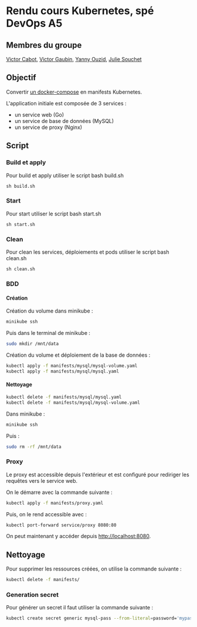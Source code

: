 # Rendu cours Kubernetes, spé DevOps A5

## Membres du groupe
[Victor Cabot](https://github.com/Denporty), [Victor Gaubin](https://github.com/victorgbn), [Yanny Ouzid](https://github.com/YannyOuzid), [Julie Souchet](https://github.com/SouchetJulie)

## Objectif
Convertir [un docker-compose](https://github.com/docker/awesome-compose/tree/master/nginx-golang-mysql) en manifests Kubernetes.

L'application initiale est composée de 3 services :
- un service web (Go)
- un service de base de données (MySQL)
- un service de proxy (Nginx)

## Script

### Build et apply

Pour build et apply utiliser le script bash build.sh
```
sh build.sh
```

### Start

Pour start utiliser le script bash start.sh
```
sh start.sh
```

### Clean 

Pour clean les services, déploiements et pods utiliser le script bash clean.sh
```
sh clean.sh
```
### BDD

#### Création
Création du volume dans minikube :
```bash
minikube ssh
```
Puis dans le terminal de minikube :
```bash
sudo mkdir /mnt/data
```

Création du volume et déploiement de la base de données :
```bash
kubectl apply -f manifests/mysql/mysql-volume.yaml
kubectl apply -f manifests/mysql/mysql.yaml
```
#### Nettoyage
```bash
kubectl delete -f manifests/mysql/mysql.yaml
kubectl delete -f manifests/mysql/mysql-volume.yaml
```
Dans minikube :
```bash
minikube ssh
```
Puis :
```bash
sudo rm -rf /mnt/data
```

### Proxy
Le proxy est accessible depuis l'extérieur et est configuré pour rediriger les requêtes vers le service web.

On le démarre avec la commande suivante :
```bash
kubectl apply -f manifests/proxy.yaml
```

Puis, on le rend accessible avec :
```bash
kubectl port-forward service/proxy 8080:80
```

On peut maintenant y accéder depuis [http://localhost:8080](http://localhost:8080).


## Nettoyage
Pour supprimer les ressources créées, on utilise la commande suivante :
```bash
kubectl delete -f manifests/
```

### Generation secret

Pour générer un secret il faut utiliser la commande suivante :
```bash
kubectl create secret generic mysql-pass --from-literal=password='mypassword'
```